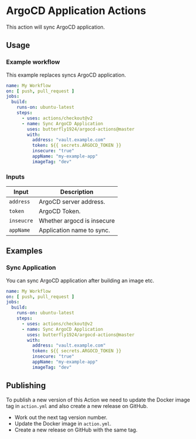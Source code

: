 # ArgoCD Application Actions

This action will sync ArgoCD application.

## Usage

### Example workflow

This example replaces syncs ArgoCD application.

```yaml
name: My Workflow
on: [ push, pull_request ]
jobs:
  build:
    runs-on: ubuntu-latest
    steps:
      - uses: actions/checkout@v2
      - name: Sync ArgoCD Application
        uses: butterfly1924/argocd-actions@master
        with:
          address: "vault.example.com"
          token: ${{ secrets.ARGOCD_TOKEN }}
          insecure: "true"
          appName: "my-example-app"
          imageTag: "dev"
```

### Inputs

| Input | Description|
| --- | --- |
| `address` | ArgoCD server address. |
| `token` | ArgoCD Token. |
| `inseucre` | Whether argocd is insecure |
| `appName` | Application name to sync. |

## Examples

### Sync Application

You can sync ArgoCD application after building an image etc.

```yaml
name: My Workflow
on: [ push, pull_request ]
jobs:
  build:
    runs-on: ubuntu-latest
    steps:
      - uses: actions/checkout@v2
      - name: Sync ArgoCD Application
        uses: butterfly1924/argocd-actions@master
        with:
          address: "vault.example.com"
          token: ${{ secrets.ARGOCD_TOKEN }}
          insecure: "true"
          appName: "my-example-app"
          imageTag: "dev"
```

## Publishing

To publish a new version of this Action we need to update the Docker image tag in `action.yml` and also create a new
release on GitHub.

- Work out the next tag version number.
- Update the Docker image in `action.yml`.
- Create a new release on GitHub with the same tag.
